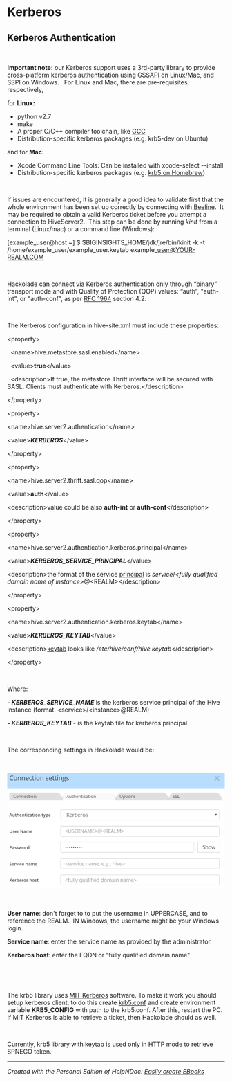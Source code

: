 # Kerberos

## Kerberos Authentication ##

&nbsp;

**Important note:** our Kerberos support uses a 3rd-party library to provide cross-platform kerberos authentication using GSSAPI on Linux/Mac, and SSPI on Windows. &nbsp; For Linux and Mac, there are pre-requisites, respectively,&nbsp;

for **Linux:**

* python v2.7
* make
* A proper C/C++ compiler toolchain, like [GCC](<https://gcc.gnu.org/> "target=\"\_blank\"")
* Distribution-specific kerberos packages (e.g. krb5-dev on Ubuntu)

and for **Mac:**

* Xcode Command Line Tools: Can be installed with xcode-select --install
* Distribution-specific kerberos packages (e.g. [krb5 on Homebrew](<https://formulae.brew.sh/formula/krb5> "target=\"\_blank\""))

&nbsp;

If issues are encountered, it is generally a good idea to validate first that the whole environment has been set up correctly by connecting with [Beeline](<https://cwiki.apache.org/confluence/display/Hive/HiveServer2%20Clients> "target=\"\_blank\"").&nbsp; It may be required to obtain a valid Kerberos ticket before you attempt a connection to HiveServer2.&nbsp; This step can be done by running *kinit* from a terminal (Linux/mac) or a command line (Windows):&nbsp;

\[example\_user@host ~\] $ $BIGINSIGHTS\_HOME/jdk/jre/bin/kinit -k -t /home/example\_user/example\_user.keytab example\_user@YOUR-REALM.COM

&nbsp;

Hackolade can connect via Kerberos authentication only through “binary” transport mode and with Quality of Protection (QOP) values: “auth”, "auth-int", or "auth-conf", as per [RFC 1964](<https://tools.ietf.org/html/rfc1964> "target=\"\_blank\"") section 4.2.&nbsp;

&nbsp;

The Kerberos configuration in hive-site.xml must include these properties:

\<property\>

  \<name\>hive.metastore.sasl.enabled\</name\>

  \<value\>**true**\</value\>

  \<description\>If true, the metastore Thrift interface will be secured with SASL. Clients must authenticate with Kerberos.\</description\>

\</property\>

\<property\>

\<name\>hive.server2.authentication\</name\>

\<value\>***KERBEROS***\</value\>

\</property\>

\<property\>

\<name\>hive.server2.thrift.sasl.qop\</name\>

\<value\>**auth**\</value\>

\<description\>value could be also **auth-int** or **auth-conf**\</description\>

\</property\>

\<property\>

\<name\>hive.server2.authentication.kerberos.principal\</name\>

\<value\>***KERBEROS\_SERVICE\_PRINCIPAL***\</value\>

\<description\>the format of the service [principal](<https://web.mit.edu/kerberos/krb5-1.5/krb5-1.5.4/doc/krb5-user/What-is-a-Kerberos-Principal\_003f.html> "target=\"\_blank\"") is *service*/*\<fully qualified domain name of instance\>*@\<REALM\>\</description\>

\</property\>

\<property\>

\<name\>hive.server2.authentication.kerberos.keytab\</name\>

\<value\>***KERBEROS\_KEYTAB***\</value\>

\<description\>[keytab](<https://web.mit.edu/kerberos/krb5-1.5/krb5-1.5.4/doc/krb5-install/The-Keytab-File.html> "target=\"\_blank\"") looks like */etc/hive/conf/hive.keytab*\</description\>

\</property\>

&nbsp;

Where:

***\- KERBEROS\_SERVICE\_NAME*** is the kerberos service principal of the Hive instance (format. \<service\>/\<instance\>@REALM)&nbsp;

***\- KERBEROS\_KEYTAB*** - is the keytab file for kerberos principal

&nbsp;

The corresponding settings in Hackolade would be:

&nbsp;

![Image](<lib/Hive%20-%20Kerberos%20Authentication%20settings.png>)

&nbsp;

**User name**: don't forget to to put the username in UPPERCASE, and to reference the REALM.&nbsp; IN Windows, the username might be your Windows login.

**Service name**: enter the service name as provided by the administrator. &nbsp;

**Kerberos host**: enter the FQDN or "fully qualified domain name"

&nbsp;

&nbsp;

The krb5 library uses [MIT Kerberos](<https://web.mit.edu/kerberos/dist/> "target=\"\_blank\"") software. To make it work you should setup kerberos client, to do this create [krb5.conf](<https://web.mit.edu/kerberos/krb5-devel/doc/admin/conf\_files/krb5\_conf.html#sample-krb5-conf-file> "target=\"\_blank\"") and create environment variable **KRB5\_CONFIG** with path to the krb5.conf. After this, restart the PC. If MIT Kerberos is able to retrieve a ticket, then Hackolade should as well.

&nbsp;

Currently, krb5 library with keytab is used only in HTTP mode to retrieve SPNEGO token.


***
_Created with the Personal Edition of HelpNDoc: [Easily create EBooks](<https://www.helpndoc.com/feature-tour>)_
